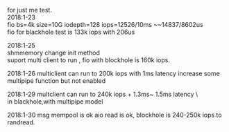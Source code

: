 for just me test.   
2018:1-23   
fio  bs=4k size=10G iodepth=128   iops=12526/10ms ~~14837/8602us   
fio for blackhole test is 133k iops with 206us   

2018:1-25   
shmmemory change  init  method    
suport multi client to run ,
fio with blockhole is 160k iops.

2018:1-26
multiclient can run to 200k iops with 1ms latency
increase some multipipe function but not enabled

2018:1-29
multclient can run to 240k iops + 1.3ms~ 1.5ms latency \    
in blackhole,with multipipe model    

2018:1-30
msg mempool is ok
aio read is ok,
blockhole is 240-250k iops to randread.


